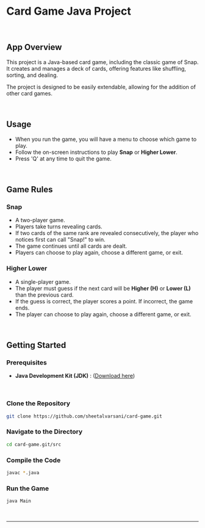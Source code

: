 # Card Game Java Project

<br>

## App Overview

This project is a Java-based card game, including the classic game of Snap. It creates and manages a deck of cards, offering features like shuffling, sorting, and dealing.

The project is designed to be easily extendable, allowing for the addition of other card games.

<br>

## Usage
- When you run the game, you will have a menu to choose which game to play.
- Follow the on-screen instructions to play **Snap** or **Higher Lower**.
- Press 'Q' at any time to quit the game.

<br>

## Game Rules

### Snap
- A two-player game.
- Players take turns revealing cards.
- If two cards of the same rank are revealed consecutively, the player who notices first can call "Snap!" to win.
- The game continues until all cards are dealt.
- Players can choose to play again, choose a different game, or exit.

### Higher Lower
- A single-player game.
- The player must guess if the next card will be **Higher (H)** or **Lower (L)** than the previous card.
- If the guess is correct, the player scores a point. If incorrect, the game ends.
- The player can choose to play again, choose a different game, or exit.

<br>

## Getting Started

### Prerequisites

- **Java Development Kit (JDK)** : ([Download here](https://www.oracle.com/java/technologies/downloads/))

<br>

### Clone the Repository

```bash
git clone https://github.com/sheetalvarsani/card-game.git
```

### Navigate to the Directory

```bash
cd card-game.git/src
```

### Compile the Code

```bash
javac *.java
```

### Run the Game

```bash
java Main
```

<br>

<hr>

